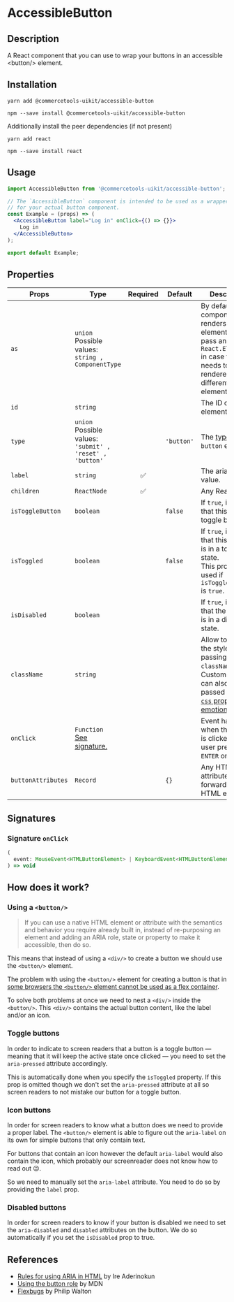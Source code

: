 <!-- THIS IS AN AUTOGENERATED FILE. DO NOT EDIT THIS FILE DIRECTLY. -->
<!-- This file is created by the `yarn generate-readme` script. -->

# AccessibleButton

## Description

A React component that you can use to wrap your buttons in an accessible \<button/> element.

## Installation

```
yarn add @commercetools-uikit/accessible-button
```

```
npm --save install @commercetools-uikit/accessible-button
```

Additionally install the peer dependencies (if not present)

```
yarn add react
```

```
npm --save install react
```

## Usage

```jsx
import AccessibleButton from '@commercetools-uikit/accessible-button';

// The `AccessibleButton` component is intended to be used as a wrapper
// for your actual button component.
const Example = (props) => (
  <AccessibleButton label="Log in" onClick={() => {}}>
    Log in
  </AccessibleButton>
);

export default Example;
```

## Properties

| Props              | Type                                                             | Required | Default    | Description                                                                                                                                                                                        |
| ------------------ | ---------------------------------------------------------------- | :------: | ---------- | -------------------------------------------------------------------------------------------------------------------------------------------------------------------------------------------------- |
| `as`               | `union`<br/>Possible values:<br/>`string , ComponentType`        |          |            | By default the component renders a `button` element. You can pass an optional `React.ElemenType`&#xA;in case this needs to be rendered as a different element.                                     |
| `id`               | `string`                                                         |          |            | The ID of the element.                                                                                                                                                                             |
| `type`             | `union`<br/>Possible values:<br/>`'submit' , 'reset' , 'button'` |          | `'button'` | The [type](https://developer.mozilla.org/en-US/docs/Web/HTML/Element/button) of the `button` element.                                                                                              |
| `label`            | `string`                                                         |    ✅    |            | The aria-label value.                                                                                                                                                                              |
| `children`         | `ReactNode`                                                      |    ✅    |            | Any React node.                                                                                                                                                                                    |
| `isToggleButton`   | `boolean`                                                        |          | `false`    | If `true`, indicates that this is a toggle button.                                                                                                                                                 |
| `isToggled`        | `boolean`                                                        |          | `false`    | If `true`, indicates that this element is in a toggled state.&#xA;<br/>&#xA;This prop is only used if `isToggleButton` is `true`.                                                                  |
| `isDisabled`       | `boolean`                                                        |          |            | If `true`, indicates that the element is in a disabled state.                                                                                                                                      |
| `className`        | `string`                                                         |          |            | Allow to override the styles by passing a `className` prop.&#xA;<br/>&#xA;Custom styles can also be passed using the [`css` prop from emotion](https://emotion.sh/docs/css-prop#style-precedence). |
| `onClick`          | `Function`<br/>[See signature.](#signature-onclick)              |          |            | Event handler when the button is clicked, or the user presses `ENTER` or `SPACE`.                                                                                                                  |
| `buttonAttributes` | `Record`                                                         |          | `{}`       | Any HTML attributes to be forwarded to the HTML element.                                                                                                                                           |

## Signatures

### Signature `onClick`

```ts
(
  event: MouseEvent<HTMLButtonElement> | KeyboardEvent<HTMLButtonElement>
) => void
```

## How does it work?

### Using a `<button/>`

> If you can use a native HTML element or attribute with the semantics and
> behavior you require already built in, instead of re-purposing an element and
> adding an ARIA role, state or property to make it accessible, then do so.

This means that instead of using a `<div/>` to create a button we should use the
`<button/>` element.

The problem with using the `<button/>` element for creating a button is that in
[some browsers the `<button/>` element cannot be used as a flex
container](https://github.com/philipwalton/flexbugs#9-some-html-elements-cant-be-flex-containers).

To solve both problems at once we need to nest a `<div/>` inside the
`<button/>`. This `<div/>` contains the actual button content, like the label
and/or an icon.

### Toggle buttons

In order to indicate to screen readers that a button is a toggle button — meaning
that it will keep the active state once clicked — you need to set the
`aria-pressed` attribute accordingly.

This is automatically done when you specify the `isToggled` property. If this
prop is omitted though we don't set the `aria-pressed` attribute at all so
screen readers to not mistake our button for a toggle button.

### Icon buttons

In order for screen readers to know what a button does we need to provide a
proper label. The `<button/>` element is able to figure out the `aria-label` on
its own for simple buttons that only contain text.

For buttons that contain an icon however the default `aria-label` would also
contain the icon, which probably our screenreader does not know how to read out
😉.

So we need to manually set the `aria-label` attribute. You need to do so by
providing the `label` prop.

### Disabled buttons

In order for screen readers to know if your button is disabled we need to set the
`aria-disabled` and `disabled` attributes on the button. We do so automatically
if you set the `isDisabled` prop to true.

## References

- [Rules for using ARIA in
  HTML](https://bitsofco.de/rules-for-using-aria-in-html/) by Ire Aderinokun
- [Using the button
  role](https://developer.mozilla.org/en-US/docs/Web/Accessibility/ARIA/ARIA_Techniques/Using_the_button_role)
  by MDN
- [Flexbugs](https://github.com/philipwalton/flexbugs#9-some-html-elements-cant-be-flex-containers)
  by Philip Walton
